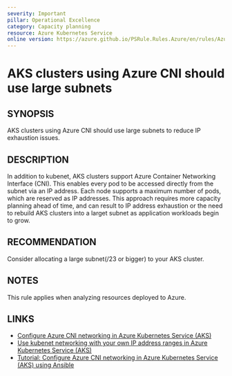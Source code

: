 ```yaml
---
severity: Important
pillar: Operational Excellence
category: Capacity planning
resource: Azure Kubernetes Service
online version: https://azure.github.io/PSRule.Rules.Azure/en/rules/Azure.AKS.CNISubnetSize/
---
```


# AKS clusters using Azure CNI should use large subnets

## SYNOPSIS

AKS clusters using Azure CNI should use large subnets to reduce IP exhaustion issues.

## DESCRIPTION

In addition to kubenet, AKS clusters support Azure Container Networking Interface (CNI). This enables every pod to be accessed directly from the subnet via an IP address. Each node supports a maximum number of pods, which are reserved as IP addresses. This approach requires more capacity planning ahead of time, and can result to IP address exhaustion or the need to rebuild AKS clusters into a larget subnet as application workloads begin to grow.

## RECOMMENDATION

Consider allocating a large subnet(/23 or bigger) to your AKS cluster.

## NOTES

This rule applies when analyzing resources deployed to Azure.

## LINKS

- [Configure Azure CNI networking in Azure Kubernetes Service (AKS)](https://docs.microsoft.com/azure/aks/configure-azure-cni)
- [Use kubenet networking with your own IP address ranges in Azure Kubernetes Service (AKS)](https://docs.microsoft.com/azure/aks/configure-kubenet)
- [Tutorial: Configure Azure CNI networking in Azure Kubernetes Service (AKS) using Ansible](https://docs.microsoft.com/azure/developer/ansible/aks-configure-cni-networking?tabs=ansible)